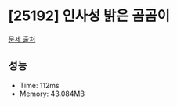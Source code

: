 # [25192] 인사성 밝은 곰곰이

[문제 출처](https://www.acmicpc.net/problem/25192)

## 성능

- Time: 112ms
- Memory: 43.084MB